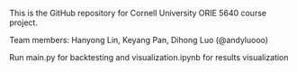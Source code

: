 This is the GitHub repository for Cornell University ORIE 5640 course project.

Team members: Hanyong Lin, Keyang Pan, Dihong Luo (@andyluooo)


Run main.py for backtesting and visualization.ipynb for results visualization
